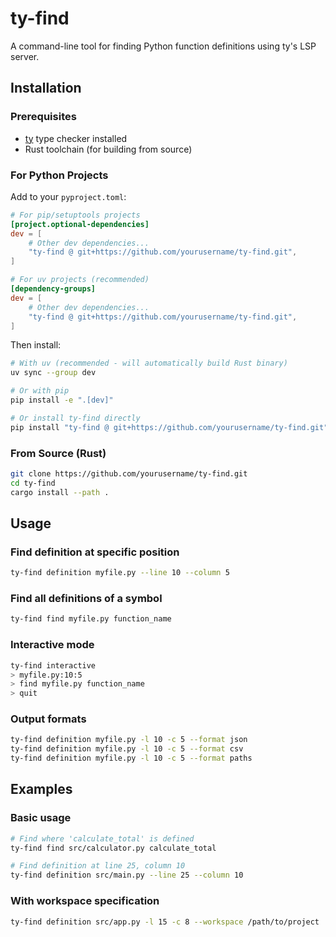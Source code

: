 # ty-find

A command-line tool for finding Python function definitions using ty's LSP server.

## Installation

### Prerequisites
- [ty](https://github.com/astral-sh/ty) type checker installed
- Rust toolchain (for building from source)

### For Python Projects

Add to your `pyproject.toml`:

```toml
# For pip/setuptools projects
[project.optional-dependencies]
dev = [
    # Other dev dependencies...
    "ty-find @ git+https://github.com/yourusername/ty-find.git",
]

# For uv projects (recommended)
[dependency-groups]
dev = [
    # Other dev dependencies...
    "ty-find @ git+https://github.com/yourusername/ty-find.git",
]
```

Then install:
```bash
# With uv (recommended - will automatically build Rust binary)
uv sync --group dev

# Or with pip
pip install -e ".[dev]"

# Or install ty-find directly
pip install "ty-find @ git+https://github.com/yourusername/ty-find.git"
```

### From Source (Rust)
```bash
git clone https://github.com/yourusername/ty-find.git
cd ty-find
cargo install --path .
```

## Usage

### Find definition at specific position
```bash
ty-find definition myfile.py --line 10 --column 5
```

### Find all definitions of a symbol
```bash
ty-find find myfile.py function_name
```

### Interactive mode
```bash
ty-find interactive
> myfile.py:10:5
> find myfile.py function_name
> quit
```

### Output formats
```bash
ty-find definition myfile.py -l 10 -c 5 --format json
ty-find definition myfile.py -l 10 -c 5 --format csv
ty-find definition myfile.py -l 10 -c 5 --format paths
```

## Examples

### Basic usage
```bash
# Find where 'calculate_total' is defined
ty-find find src/calculator.py calculate_total

# Find definition at line 25, column 10
ty-find definition src/main.py --line 25 --column 10
```

### With workspace specification
```bash
ty-find definition src/app.py -l 15 -c 8 --workspace /path/to/project
```